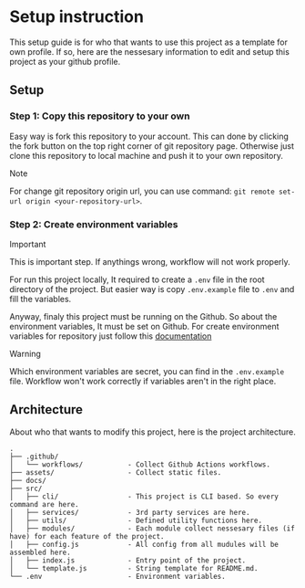 # Setup instruction

This setup guide is for who that wants to use this project as a template for own profile.
If so, here are the nessesary information to edit and setup this project as your github profile.

## Setup

### Step 1: Copy this repository to your own

Easy way is fork this repository to your account.
This can done by clicking the fork button on the top right corner of git repository page.
Otherwise just clone this repository to local machine and push it to your own repository.

> [!NOTE]
> For change git repository origin url, you can use command: `git remote set-url origin <your-repository-url>`.

### Step 2: Create environment variables

> [!IMPORTANT]
> This is important step. If anythings wrong, workflow will not work properly.


For run this project locally, It required to create a `.env` file in the root directory of the project. 
But easier way is copy `.env.example` file to `.env` and fill the variables. 

Anyway, finaly this project must be running on the Github. So about the environment variables, It must be set on Github. 
For create environment variables for repository just follow this [documentation](https://docs.github.com/en/actions/learn-github-actions/variables#creating-configuration-variables-for-a-repository)

> [!WARNING]
> Which environment variables are secret, you can find in the `.env.example` file. Workflow won't work correctly if variables aren't in the right place.

## Architecture
About who that wants to modify this project, here is the project architecture.
``` text
.
├── .github/
│   └── workflows/           - Collect Github Actions workflows.
├── assets/                  - Collect static files.
├── docs/
├── src/
│   ├── cli/                 - This project is CLI based. So every command are here.
│   ├── services/            - 3rd party services are here.
│   ├── utils/               - Defined utility functions here.
│   ├── modules/             - Each module collect nessesary files (if have) for each feature of the project.
│   ├── config.js            - All config from all mudules will be assembled here.
│   ├── index.js             - Entry point of the project.
│   └── template.js          - String template for README.md.
└── .env                     - Environment variables.
```